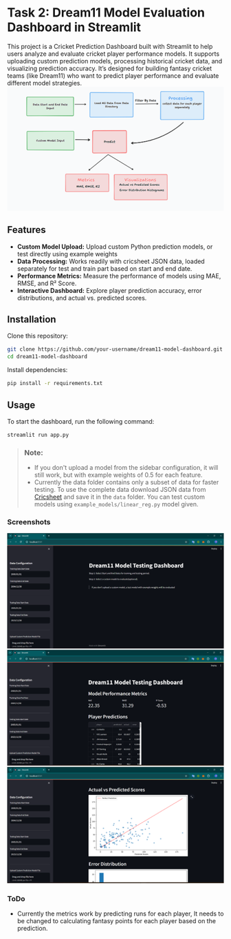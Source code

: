 # Task 2: Dream11 Model Evaluation Dashboard in Streamlit
This project is a Cricket Prediction Dashboard built with Streamlit to help users analyze and evaluate cricket player performance models. It supports uploading custom prediction models, processing historical cricket data, and visualizing prediction accuracy. It’s designed for building fantasy cricket teams (like Dream11) who want to predict player performance and evaluate different model strategies.
![alt text](workflow.png)

## Features
- **Custom Model Upload:** Upload custom Python prediction models, or test directly using example weights
- **Data Processing:** Works readily with cricsheet JSON data, loaded separately for test and train part based on start and end date. 
- **Performance Metrics:** Measure the performance of models using MAE, RMSE, and R² Score.
- **Interactive Dashboard:** Explore player prediction accuracy, error distributions, and actual vs. predicted scores.



## Installation
Clone this repository:

```bash
git clone https://github.com/your-username/dream11-model-dashboard.git
cd dream11-model-dashboard
```
Install dependencies:

```bash
pip install -r requirements.txt
```
## Usage
To start the dashboard, run the following command:

```bash
streamlit run app.py
```
> ### Note:
> - If you don't upload a model from the sidebar configuration, it will still work, but with example weights of 0.5 for each feature.
> - Currently the data folder contains only a subset of data for faster testing. To use the complete data download JSON data from [Cricsheet](https://cricsheet.org/downloads/) and save it in the `data` folder.
> You can test custom models using `example_models/linear_reg.py` model given.

### Screenshots
![alt text](screenshots/image.png)
![alt text](screenshots/{2064045A-66D2-4D21-B2AB-7677B9749771}.png)
![alt text](screenshots/image-1.png)

### ToDo
- Currently the metrics work by predicting runs for each player, It needs to be changed to calculating fantasy points for each player based on the prediction.